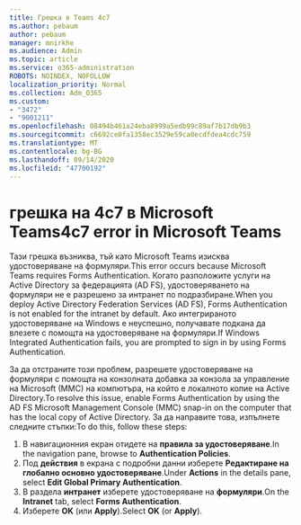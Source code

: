 ```yaml
---
title: Грешка в Teams 4c7
ms.author: pebaum
author: pebaum
manager: mnirkhe
ms.audience: Admin
ms.topic: article
ms.service: o365-administration
ROBOTS: NOINDEX, NOFOLLOW
localization_priority: Normal
ms.collection: Adm_O365
ms.custom:
- "3472"
- "9001211"
ms.openlocfilehash: 08494b461a24eba8999a5edb99c89af7b17db9b3
ms.sourcegitcommit: c6692ce0fa1358ec3529e59ca0ecdfdea4cdc759
ms.translationtype: MT
ms.contentlocale: bg-BG
ms.lasthandoff: 09/14/2020
ms.locfileid: "47700192"
---
```

# <a name="4c7-error-in-microsoft-teams"></a><span data-ttu-id="33741-102">грешка на 4c7 в Microsoft Teams</span><span class="sxs-lookup"><span data-stu-id="33741-102">4c7 error in Microsoft Teams</span></span>

<span data-ttu-id="33741-103">Тази грешка възниква, тъй като Microsoft Teams изисква удостоверяване на формуляри.</span><span class="sxs-lookup"><span data-stu-id="33741-103">This error occurs because Microsoft Teams requires Forms Authentication.</span></span> <span data-ttu-id="33741-104">Когато разположите услуги на Active Directory за федерацията (AD FS), удостоверяването на формуляри не е разрешено за интранет по подразбиране.</span><span class="sxs-lookup"><span data-stu-id="33741-104">When you deploy Active Directory Federation Services (AD FS), Forms Authentication is not enabled for the intranet by default.</span></span> <span data-ttu-id="33741-105">Ако интегрираното удостоверяване на Windows е неуспешно, получавате подкана да влезете с помощта на удостоверяване на формуляри.</span><span class="sxs-lookup"><span data-stu-id="33741-105">If Windows Integrated Authentication fails, you are prompted to sign in by using Forms Authentication.</span></span>

<span data-ttu-id="33741-106">За да отстраните този проблем, разрешете удостоверяване на формуляри с помощта на конзолната добавка за конзола за управление на Microsoft (MMC) на компютъра, на който е локалното копие на Active Directory.</span><span class="sxs-lookup"><span data-stu-id="33741-106">To resolve this issue, enable Forms Authentication by using the AD FS Microsoft Management Console (MMC) snap-in on the computer that has the local copy of Active Directory.</span></span> <span data-ttu-id="33741-107">За да направите това, изпълнете следните стъпки:</span><span class="sxs-lookup"><span data-stu-id="33741-107">To do this, follow these steps:</span></span> 

1. <span data-ttu-id="33741-108">В навигационния екран отидете на **правила за удостоверяване**.</span><span class="sxs-lookup"><span data-stu-id="33741-108">In the navigation pane, browse to **Authentication Policies**.</span></span>
2. <span data-ttu-id="33741-109">Под **действия** в екрана с подробни данни изберете **Редактиране на глобално основно удостоверяване**.</span><span class="sxs-lookup"><span data-stu-id="33741-109">Under **Actions** in the details pane, select **Edit Global Primary Authentication**.</span></span>
3. <span data-ttu-id="33741-110">В раздела **интранет** изберете удостоверяване на **формуляри**.</span><span class="sxs-lookup"><span data-stu-id="33741-110">On the **Intranet** tab, select **Forms Authentication**.</span></span>
4. <span data-ttu-id="33741-111">Изберете **OK** (или **Apply**).</span><span class="sxs-lookup"><span data-stu-id="33741-111">Select **OK** (or **Apply**).</span></span>